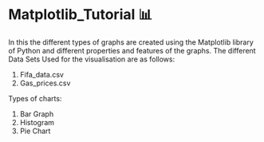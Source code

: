 # Matplotlib_Tutorial 📊
In this the different types of graphs are created using the Matplotlib library of Python and different properties and features of the graphs. 
The different Data Sets Used for the visualisation are as follows:
1. Fifa_data.csv
2. Gas_prices.csv

Types of charts:
1.  Bar Graph
2.  Histogram
3.  Pie Chart
